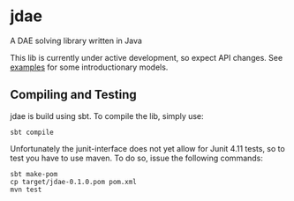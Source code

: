 jdae
====

A DAE solving library written in Java

This lib is currently under active development, so expect API changes. 
See [examples](src/main/java/de/tuberlin/uebb/jdae/examples) for some introductionary models.

Compiling and Testing
---------------------

jdae is build using sbt. To compile the lib, simply use:

```
sbt compile
```

Unfortunately the junit-interface does not yet allow for Junit 4.11 tests, 
so to test you have to use maven. To do so, issue the following commands:

```
sbt make-pom
cp target/jdae-0.1.0.pom pom.xml
mvn test

```
